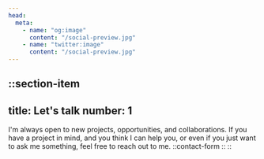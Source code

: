 ```yaml
---
head:
  meta:
    - name: "og:image"
      content: "/social-preview.jpg"
    - name: "twitter:image"
      content: "/social-preview.jpg"
---
```


::section-item
---
title: Let's talk
number: 1
---
I'm always open to new projects, opportunities, and collaborations. If you have a project in mind,
and you think I can help you, or even if you just want to ask me something, feel free to reach out to me.
::contact-form
::
::


